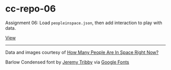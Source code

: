 # cc-repo-06
Assignment 06: Load `peopleinspace.json`, then add interaction to play with data.

[View](https://luferrari.github.io/cc-repo-06/)

* * *

Data and images courtesy of [How Many People Are In Space Right Now?](https://howmanypeopleareinspacerightnow.com/)

Barlow Condensed font by [Jeremy Tribby](https://www.behance.net/tribby) via [Google Fonts](https://fonts.google.com/specimen/Barlow+Condensed)
